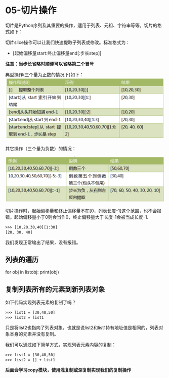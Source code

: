 # 05-切片操作


切片是Python序列及其重要的操作，适用于列表、元祖、字符串等等。切片的格式如下：

切片slice操作可以让我们快速提取子列表或修改。标准格式为：

- [起始偏移量start:终止偏移量end[:步长step]]

**注意：当步长省略时顺便可以省略第二个冒号**


典型操作(三个量为正数的情况下)如下：
![](_v_images/20201027221549027_1811442090.png)


其它操作（三个量为负数）的情况：

![](_v_images/20201027221629213_31543111.png)


切片操作时，起始偏移量和终止偏移量不在[0，列表长度-1]这个范围，也不会报错。起始偏移量小于0则会当作0，终止偏移量大于长度-1会被当成长度-1.


```
>>> [10,20,30,40][1:30]
[20, 30, 40]
```

我们发现正常输出了结果，没有报错。

## 列表的遍历

for obj in listobj:
    print(obj)


## 复制列表所有的元素到新列表对象

如下代码实现列表元素的复制了吗？

```
>>> list1 = [30,40,50]
>>> list2 = list1
```

只是将list2也指向了列表对象，也就是说list2和list1持有地址值是相同的，列表对象本身的元素并没有复制。


我们可以通过如下简单方式，实现列表元素内容的复制：

```
>>> list1 = [30,40,50]
>>> list2 = [] + list1
```

**后面会学习copy模块，使用浅复制或深复制实现我们的复制操作**


